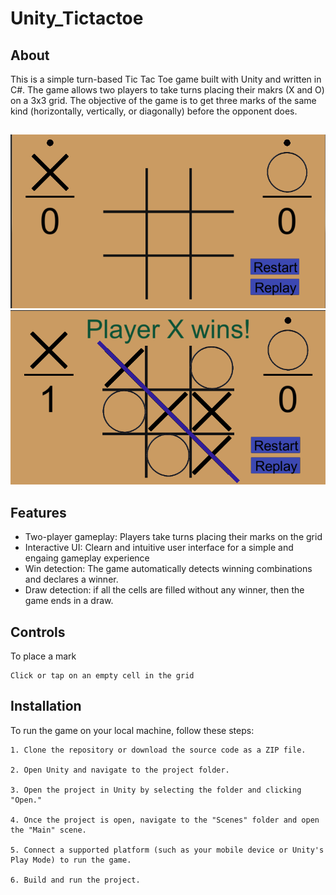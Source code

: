 # Unity_Tictactoe

## About 
This is a simple turn-based Tic Tac Toe game built with Unity and written in C#. The game allows two players to take turns placing their makrs (X and O) on a 3x3 grid. The objective of the game is to get three marks of the same kind (horizontally, vertically, or diagonally) before the opponent does.
## 
![screenshot1](tictactoe.png "screenshot1")
![screenshot2](tictactoe2.png "screenshot2")
## Features
* Two-player gameplay: Players take turns placing their marks on the grid
* Interactive UI: Clearn and intuitive user interface for a simple and engaing gameplay experience
* Win detection: The game automatically detects winning combinations and declares a winner.
* Draw detection: if all the cells are filled without any winner, then the game ends in a draw.

## Controls
To place a mark
```
Click or tap on an empty cell in the grid
```

## Installation

To run the game on your local machine, follow these steps:
```
1. Clone the repository or download the source code as a ZIP file.

2. Open Unity and navigate to the project folder.

3. Open the project in Unity by selecting the folder and clicking "Open."

4. Once the project is open, navigate to the "Scenes" folder and open the "Main" scene.

5. Connect a supported platform (such as your mobile device or Unity's Play Mode) to run the game.

6. Build and run the project.
```
